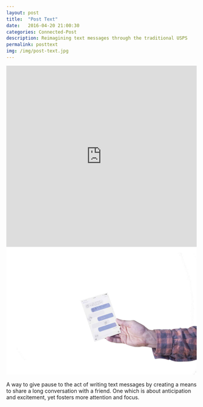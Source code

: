 ```yaml
---
layout: post
title:  "Post Text"
date:   2016-04-20 21:00:30
categories: Connected-Post  
description: Reimagining text messages through the traditional USPS
permalink: posttext
img: /img/post-text.jpg
---
```



<iframe width="100%" height="480" src="https://www.youtube.com/embed/ByNJDRRlVFU" frameborder="0" allowfullscreen></iframe>
<div class="col-xs-12">
	<img src="/img/post-text.jpg" class="img-responsive" alt="Responsive image"/>
</div>
<div class="col-xs-12">
	<p>
		A way to give pause to the act of writing text messages by creating a means to share a long conversation with a friend. One which is about anticipation and excitement, yet fosters more attention and focus.
	</p>
</div>
